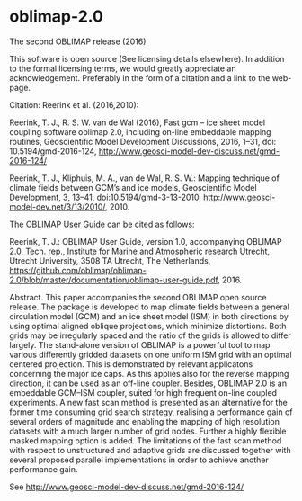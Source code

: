 # oblimap-2.0
The second OBLIMAP release (2016)

This software is open source (See licensing details elsewhere). In addition to the formal licensing terms, we would greatly appreciate an acknowledgement. Preferably in the form of a citation and a link to the web-page.

Citation: Reerink et al. (2016,2010):

Reerink, T. J., R. S. W. van de Wal (2016), Fast gcm – ice sheet model coupling software oblimap 2.0, including on-line embeddable mapping routines, Geoscientific Model Development Discussions, 2016, 1–31, doi: 10.5194/gmd-2016-124, http://www.geosci-model-dev-discuss.net/gmd-2016-124/

Reerink, T. J., Kliphuis, M. A., van de Wal, R. S. W.: Mapping technique of climate fields between GCM’s and ice models, Geoscientific Model Development, 3, 13–41, doi:10.5194/gmd-3-13-2010, http://www.geosci-model-dev.net/3/13/2010/, 2010.


The OBLIMAP User Guide can be cited as follows:

Reerink, T. J.: OBLIMAP User Guide, version 1.0, accompanying OBLIMAP 2.0, Tech. rep., Institute for Marine and Atmospheric research Utrecht, Utrecht University, 3508 TA Utrecht, The Netherlands, https://github.com/oblimap/oblimap-2.0/blob/master/documentation/oblimap-user-guide.pdf, 2016.


Abstract. 
This paper accompanies the second OBLIMAP open source release. The package is developed to map climate fields between a general circulation model (GCM) and an ice sheet model (ISM) in both directions by using optimal aligned oblique projections, which minimize distortions. Both grids may be irregularly spaced and the ratio of the grids is allowed to differ largely. The stand-alone version of OBLIMAP is a powerful tool to map various differently gridded datasets on one uniform ISM grid with an optimal centered projection. This is demonstrated by relevant applicatons concerning the major ice caps. As this applies also for the reverse mapping direction, it can be used as an off-line coupler. Besides, OBLIMAP 2.0 is an embeddable GCM–ISM coupler, suited for high frequent on-line coupled experiments. A new fast scan method is presented as an alternative for the former time consuming grid search strategy, realising a performance gain of several orders of magnitude and enabling the mapping of high resolution datasets with a much larger number of grid nodes. Further a highly flexible masked mapping option is added. The limitations of the fast scan method with respect to unstructured and adaptive grids are discussed together with several proposed parallel implementations in order to achieve another performance gain.

See http://www.geosci-model-dev-discuss.net/gmd-2016-124/
